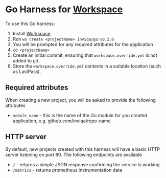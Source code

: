 # Go Harness for [Workspace]

To use this Go harness:

1. Install [Workspace]
1. Run `ws create <projectName> inviqa/go:v0.2.0`
1. You will be prompted for any required attributes for the application
1. `cd <projectName>`
1. Create an initial commit, ensuring that `workspace.override.yml` is not added to git.
1. Store the `workspace.override.yml` contents in a suitable location (such as LastPass).

## Required attributes

When creating a new project, you will be asked to provide the following attributes

* `module_name` - this is the name of the Go module for you created application, e.g. github.com/inviqa/repo-name

## HTTP server

By default, new projects created with this harness will have a basic HTTP server listening on port 80. The following endpoints are available

* `/` - returns a simple JSON response confirming the service is working
* `/metrics` - returns prometheus instrumentation data

[Workspace]:https://github.com/my127/workspace
